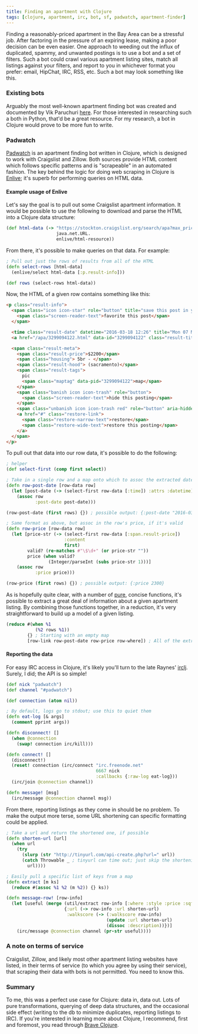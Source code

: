 ```yaml
---
title: Finding an apartment with Clojure
tags: [clojure, apartment, irc, bot, sf, padwatch, apartment-finder]
---
```


Finding a reasonably-priced apartment in the Bay Area can be a stressful job.
After factoring in the pressure of an expiring lease, making a poor decision can
be even easier. One approach to weeding out the influx of duplicated, spammy,
and unwanted postings is to use a bot and a set of filters. Such a bot could
crawl various apartment listing sites, match all listings against your filters,
and report to you in whichever format you prefer: email, HipChat, IRC, RSS, etc.
Such a bot may look something like this.

### Existing bots
Arguably the most well-known apartment finding bot was created and documented by
Vik Paruchuri [here](https://www.dataquest.io/blog/apartment-finding-slackbot/).
For those interested in researching such a both in Python, that'd be a great
resource. For my research, a bot in Clojure would prove to be more fun to write.

### Padwatch
[Padwatch](https://github.com/jeaye/padwatch) is an apartment finding bot
written in Clojure, which is designed to work with Craigslist and Zillow. Both
sources provide HTML content which follows specific patterns and is "scrapeable"
in an automated fashion. The key behind the logic for doing web scraping in
Clojure is [Enlive](https://github.com/cgrand/enlive); it's superb for
performing queries on HTML data.

#### Example usage of Enlive
Let's say the goal is to pull out some Craigslist apartment information. It
would be possible to use the following to download and parse the HTML into a
Clojure data structure:

```clojure
(def html-data (-> "https://stockton.craigslist.org/search/apa?max_price=3000"
                   java.net.URL.
                   enlive/html-resource))
```

From there, it's possible to make queries on that data. For example:

```clojure
; Pull out just the rows of results from all of the HTML
(defn select-rows [html-data]
  (enlive/select html-data [:p.result-info]))

(def rows (select-rows html-data))
```

Now, the HTML of a given row contains something like this:

```html
<p class="result-info">
  <span class="icon icon-star" role="button" title="save this post in your favorites list">
    <span class="screen-reader-text">favorite this post</span>
  </span>

  <time class="result-date" datetime="2016-03-18 12:26" title="Mon 07 Mar 12:22:08 PM">Mar 07</time>
  <a href="/apa/3299094122.html" data-id="3299094122" class="result-title hdrlnk">1672 Hidden alley place</a>

  <span class="result-meta">
    <span class="result-price">$2200</span>
    <span class="housing"> 5br - </span>
    <span class="result-hood"> (sacramento)</span>
    <span class="result-tags">
      pic
      <span class="maptag" data-pid="3299094122">map</span>
    </span>
    <span class="banish icon icon-trash" role="button">
      <span class="screen-reader-text">hide this posting</span>
    </span>
    <span class="unbanish icon icon-trash red" role="button" aria-hidden="true"></span>
    <a href="#" class="restore-link">
      <span class="restore-narrow-text">restore</span>
      <span class="restore-wide-text">restore this posting</span>
    </a>
  </span>
</p>
```

To pull out that data into our row data, it's possible to do the following:

```clojure
; helper
(def select-first (comp first select))

; Take in a single row and a map onto which to assoc the extracted date 
(defn row-post-date [row-data row]
  (let [post-date (-> (select-first row-data [:time]) :attrs :datetime)]
    (assoc row
           :post-date post-date)))

(row-post-date (first rows) {}) ; possible output: {:post-date "2016-03-18 12:26"}

; Same format as above, but assoc in the row's price, if it's valid
(defn row-price [row-data row]
  (let [price-str (-> (select-first row-data [:span.result-price])
                      :content
                      first)
        valid? (re-matches #"\$\d+" (or price-str ""))
        price (when valid?
                (Integer/parseInt (subs price-str 1)))]
    (assoc row
           :price price)))

(row-price (first rows) {}) ; possible output: {:price 2300}
```

As is hopefully quite clear, with a number of
[pure](https://en.wikipedia.org/wiki/Pure_function), concise functions, it's
possible to extract a great deal of information about a given apartment listing.
By combining those functions together, in a reduction, it's very straightforward
to build up a model of a given listing.

```clojure
(reduce #(when %1
           (%2 rows %1))
        {} ; Starting with an empty map
        [row-link row-post-date row-price row-where]) ; All of the extractors
```

#### Reporting the data
For easy IRC access in Clojure, it's likely you'll turn to the late Raynes'
[irclj](https://github.com/Raynes/irclj). Surely, I did; the API is so simple!

```clojure
(def nick "padwatch")
(def channel "#padwatch")

(def connection (atom nil))

; By default, logs go to stdout; use this to quiet them
(defn eat-log [& args]
  (comment pprint args))

(defn disconnect! []
  (when @connection
    (swap! connection irc/kill)))

(defn connect! []
  (disconnect!)
  (reset! connection (irc/connect "irc.freenode.net"
                                  6667 nick
                                  :callbacks {:raw-log eat-log}))
  (irc/join @connection channel))

(defn message! [msg]
  (irc/message @connection channel msg))
```

From there, reporting listings as they come in should be no problem. To make the
output more terse, some URL shortening can specific formatting could be applied.

```clojure
; Take a url and return the shortened one, if possible
(defn shorten-url [url]
  (when url
    (try
      (slurp (str "http://tinyurl.com/api-create.php?url=" url))
      (catch Throwable _ ; tinyurl can time out; just skip the shortening
        url))))

; Easily pull a specific list of keys from a map
(defn extract [m ks]
  (reduce #(assoc %1 %2 (m %2)) {} ks))

(defn message-row! [row-info]
  (let [useful (merge (util/extract row-info [:where :style :price :sqft])
                      {:url (-> row-info :url shorten-url)
                       :walkscore (-> (:walkscore row-info)
                                      (update :url shorten-url)
                                      (dissoc :description))})]
    (irc/message @connection channel (pr-str useful))))
```

### A note on terms of service
Craigslist, Zillow, and likely most other apartment listing websites have
listed, in their terms of service (to which you agree by using their service),
that scraping their data with bots is not permitted. You need to know this.

### Summary
To me, this was a perfect use case for Clojure: data in, data out. Lots of pure
transformations, querying of deep data structures, and the occasional side
effect (writing to the db to minimize duplicates, reporting listings to IRC). If
you're interested in learning more about Clojure, I recommend, first and
foremost, you read through [Brave Clojure](http://www.braveclojure.com/).
